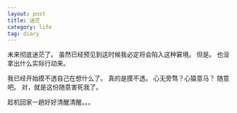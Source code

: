 ```yaml
---
layout: post
title: 迷茫
category: life
tag: diary
---
```



未来彻底迷茫了。
虽然已经预见到这时候我必定将会陷入这种窘境。
但是。
也没拿出什么实际行动来。

我已经开始摸不透自己在想什么了。
真的是摸不透。
心无旁骛？心猿意马？
随意吧。
对，就是这份随意害死我了。

趁机回家一趟好好清醒清醒。。。
